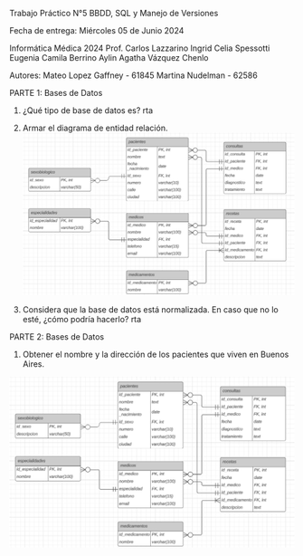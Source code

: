 Trabajo Práctico N°5
BBDD, SQL y Manejo de Versiones

Fecha de entrega: Miércoles 05 de Junio 2024


Informática Médica 2024
Prof. Carlos Lazzarino
Ingrid Celia Spessotti
Eugenia Camila Berrino
Aylin Agatha Vázquez Chenlo


Autores:
Mateo Lopez Gaffney - 61845
Martina Nudelman - 62586

PARTE 1: Bases de Datos
1. ¿Qué tipo de base de datos es?
rta

2. Armar el diagrama de entidad relación.
![Figura 1: Diagrama de Entidad Relación](ERD_TP5.png)

3. Considera que la base de datos está normalizada. En caso que no lo esté, ¿cómo podría hacerlo?
rta

PARTE 2: Bases de Datos
1. Obtener el nombre y la dirección de los pacientes que viven en Buenos Aires.

![fig1](image.png)

